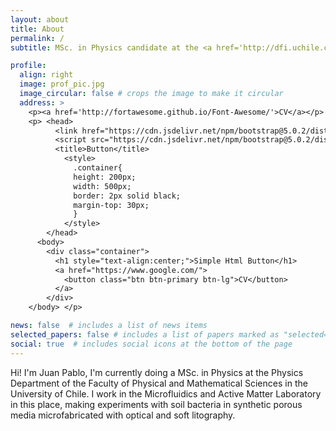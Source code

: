 ```yaml
---
layout: about
title: About
permalink: /
subtitle: MSc. in Physics candidate at the <a href='http://dfi.uchile.cl/'>Physics Department, Faculty of Physical and Mathematical Sciences, University of Chile</a> and <a href='https://activematter.dfi.uchile.cl/'>Millennium Nucleus Physics of Active Matter</a>.

profile:
  align: right
  image: prof_pic.jpg
  image_circular: false # crops the image to make it circular
  address: >
    <p><a href='http://fortawesome.github.io/Font-Awesome/'>CV</a></p>
    <p> <head>
          <link href="https://cdn.jsdelivr.net/npm/bootstrap@5.0.2/dist/css/bootstrap.min.css" rel="stylesheet" >
          <script src="https://cdn.jsdelivr.net/npm/bootstrap@5.0.2/dist/js/bootstrap.bundle.min.js"></script>
          <title>Button</title>
            <style>
              .container{
              height: 200px;
              width: 500px;
              border: 2px solid black;
              margin-top: 30px;
              }
            </style>
        </head>
      <body>
        <div class="container">
          <h1 style="text-align:center;">Simple Html Button</h1>
          <a href="https://www.google.com/">
            <button class="btn btn-primary btn-lg">CV</button>
          </a>
        </div>
    </body> </p>

news: false  # includes a list of news items
selected_papers: false # includes a list of papers marked as "selected={true}"
social: true  # includes social icons at the bottom of the page
---
```

Hi! I'm Juan Pablo, I'm currently doing a MSc. in Physics at the Physics Department of the Faculty of Physical and Mathematical Sciences in the University of Chile. I work in the Microfluidics and Active Matter Laboratory in this place, making experiments with soil bacteria in synthetic porous media microfabricated with optical and soft litography.
